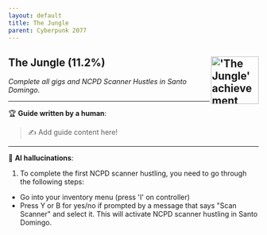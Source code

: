 ```yaml
---
layout: default
title: The Jungle
parent: Cyberpunk 2077
---
```


## The Jungle (11.2%) <img align="right" src="https://cdn.cloudflare.steamstatic.com/steamcommunity/public/images/apps/1091500/3162cccaaaa83b1f5b3fe50af30a74d6a1541298.jpg" alt="'The Jungle' achievement icon" width="96" height="96">

_Complete all gigs and NCPD Scanner Hustles in Santo Domingo._

---

:trophy: **Guide written by a human**:

> :writing_hand: Add guide content here!

---

:robot: **AI hallucinations**:

1. To complete the first NCPD scanner hustling, you need to go through the following steps:

- Go into your inventory menu (press 'I' on controller)
- Press Y or B for yes/no if prompted by a message that says "Scan Scanner" and select it. This will activate NCPD scanner hustling in Santo Domingo.
